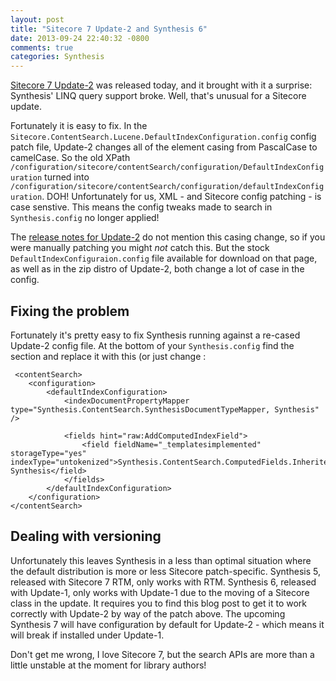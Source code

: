 ```yaml
---
layout: post
title: "Sitecore 7 Update-2 and Synthesis 6"
date: 2013-09-24 22:40:32 -0800
comments: true
categories: Synthesis
---
```

[Sitecore 7 Update-2](http://sdn.sitecore.net/Products/Sitecore%20V5/Sitecore%20CMS%207/Update/7_0_rev_130918.aspx) was released today, and it brought with it a surprise: Synthesis' LINQ query support broke. Well, that's unusual for a Sitecore update.

Fortunately it is easy to fix. In the `Sitecore.ContentSearch.Lucene.DefaultIndexConfiguration.config` config patch file, Update-2 changes all of the element casing from PascalCase to camelCase. So the old XPath `/configuration/sitecore/contentSearch/configuration/DefaultIndexConfiguration` turned into `/configuration/sitecore/contentSearch/configuration/defaultIndexConfiguration`. DOH! Unfortunately for us, XML - and Sitecore config patching - is case senstive. This means the config tweaks made to search in `Synthesis.config` no longer applied!

The [release notes for Update-2](http://sdn.sitecore.net/SDN5/Products/Sitecore%20V5/Sitecore%20CMS%207/ReleaseNotes/webConfig/70_130918.aspx) do not mention this casing change, so if you were manually patching you might _not_ catch this. But the stock `DefaultIndexConfiguraion.config` file available for download on that page, as well as in the zip distro of Update-2, both change a lot of case in the config.

## Fixing the problem

Fortunately it's pretty easy to fix Synthesis running against a re-cased Update-2 config file. At the bottom of your `Synthesis.config` find the <contentSearch> section and replace it with this (or just change :

     <contentSearch>
		<configuration>
			<defaultIndexConfiguration>
				<indexDocumentPropertyMapper type="Synthesis.ContentSearch.SynthesisDocumentTypeMapper, Synthesis" />

				<fields hint="raw:AddComputedIndexField">
					<field fieldName="_templatesimplemented" storageType="yes" indexType="untokenized">Synthesis.ContentSearch.ComputedFields.InheritedTemplates, Synthesis</field>
				</fields>
			</defaultIndexConfiguration>
		</configuration>
	</contentSearch>

## Dealing with versioning

Unfortunately this leaves Synthesis in a less than optimal situation where the default distribution is more or less Sitecore patch-specific. Synthesis 5, released with Sitecore 7 RTM, only works with RTM. Synthesis 6, released with Update-1, only works with Update-1 due to the moving of a Sitecore class in the update. It requires you to find this blog post to get it to work correctly with Update-2 by way of the patch above. The upcoming Synthesis 7 will have configuration by default for Update-2 - which means it will break if installed under Update-1.

Don't get me wrong, I love Sitecore 7, but the search APIs are more than a little unstable at the moment for library authors!